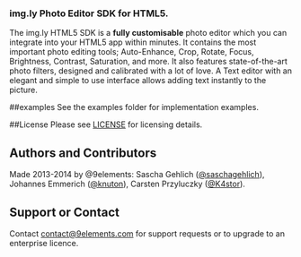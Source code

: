### img.ly Photo Editor SDK for HTML5.
The img.ly HTML5 SDK is a **fully customisable** photo editor which you can integrate into your HTML5 app within minutes.
It contains the most important photo editing tools;
Auto-Enhance, Crop, Rotate, Focus, Brightness, Contrast, Saturation, and more.
It also features state-of-the-art photo filters, designed and calibrated with a lot of love.
A Text editor with an elegant and simple to use interface allows adding text instantly to the picture.


##examples
See the examples folder for implementation examples.

##License
Please see [LICENSE](https://github.com/imgly/imgly-sdk-html5/blob/master/LICENSE) for licensing details.

## Authors and Contributors
Made 2013-2014 by @9elements: Sascha Gehlich ([@saschagehlich](https://github.com/saschagehlich)), Johannes Emmerich ([@knuton](https://github.com/knuton)), Carsten Przyluczky ([@K4stor](https://github.com/K4stor)).

## Support or Contact
Contact contact@9elements.com for support requests or to upgrade to an enterprise licence.
